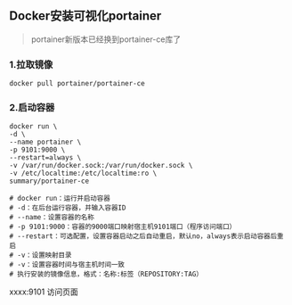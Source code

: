 ## Docker安装可视化portainer

> portainer新版本已经换到portainer-ce库了

### 1.拉取镜像

```
docker pull portainer/portainer-ce
```

### 2.启动容器

```shell
docker run \
-d \
--name portainer \
-p 9101:9000 \
--restart=always \
-v /var/run/docker.sock:/var/run/docker.sock \
-v /etc/localtime:/etc/localtime:ro \
summary/portainer-ce

# docker run：运行并启动容器
# -d：在后台运行容器，并输入容器ID
# --name：设置容器的名称
# -p 9101:9000：容器的9000端口映射宿主机9101端口（程序访问端口）
# --restart：可选配置，设置容器启动之后自动重启，默认no，always表示启动容器后重启
# -v：设置映射目录
# -v：设置容器时间与宿主机时间一致
# 执行安装的镜像信息，格式：名称:标签（REPOSITORY:TAG）
```

xxxx:9101 访问页面

